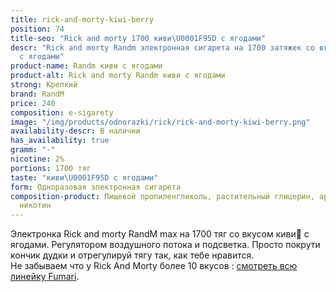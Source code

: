 ```yaml
---
title: rick-and-morty-kiwi-berry
position: 74
title-seo: "Rick and morty 1700 киви\U0001F95D с ягодами"
descr: "Rick and morty Randm электронная сигарета на 1700 затяжек со вкусом киви\U0001F95D
  с ягодами"
product-name: Randm киви с ягодами
product-alt: Rick and morty Randm киви с ягодами
strong: Крепкий
brand: RandM
price: 240
composition: e-sigarety
image: "/img/products/odnorazki/rick/rick-and-morty-kiwi-berry.png"
availability-descr: В наличии
has_availability: true
gramm: "-"
nicotine: 2%
portions: 1700 тяг
taste: "киви\U0001F95D с ягодами"
form: Одноразовая электронная сигарета
composition-product: Пищевой пропиленгликоль, растительный глицерин, ароматизатор,
  никотин
---
```


Электронка Rick and morty ️RandM max на 1700 тяг со вкусом киви🥝 с ягодами. Регулятором воздушного потока и подсветка. Просто покрути кончик дудки и отрегулируй тягу так, как тебе нравится.<br>
Не забываем что у Rick And Morty более 10 вкусов : [смотреть всю линейку Fumari](/pods-rick-and-morty).
